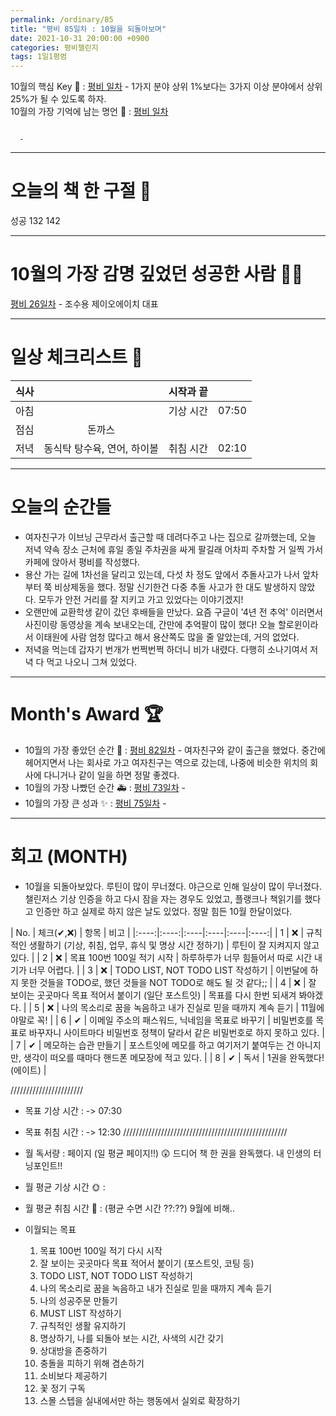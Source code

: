 ```yaml
---
permalink: /ordinary/85
title: "평비 85일차 : 10월을 되돌아보며"
date: 2021-10-31 20:00:00 +0900
categories: 평비챌린지
tags: 1일1평범
---  
```

10월의 핵심 Key 🔑 : [평비 일차](https://rlaghdcjf12.github.io/ordinary/40) - 1가지 분야 상위 1%보다는 3가지 이상 분야에서 상위 25%가 될 수 있도록 하자.  
10월의 가장 기억에 남는 명언 🎁 : [평비 일차](https://rlaghdcjf12.github.io/ordinary/27)  
```

  - 
```

---
# 오늘의 책 한 구절 📕
성공 132 142

---
# 10월의 가장 감명 깊었던 성공한 사람 🙋‍♂️
[평비 26일차](https://rlaghdcjf12.github.io/ordinary/26) - 조수용 제이오에이치 대표  

---
# 일상 체크리스트 📃

| 식사 |  | 시작과 끝 |  |
|:----:|:----:|:----:|:----:|
| 아침 |  | 기상 시간 | 07:50 |
| 점심 | 돈까스 |  |  |
| 저녁 | 동식탁 탕수육, 연어, 하이볼 | 취침 시간 | 02:10 |

---
# 오늘의 순간들
- 여자친구가 이브닝 근무라서 출근할 때 데려다주고 나는 집으로 갈까했는데, 오늘 저녁 약속 장소 근처에 휴일 종일 주차권을 싸게 팔길래 어차피 주차할 거 일찍 가서 카페에 앉아서 평비를 작성했다.
- 용산 가는 길에 1차선을 달리고 있는데, 다섯 차 정도 앞에서 추돌사고가 나서 앞차부터 쭉 비상제동을 했다. 정말 신기한건 다중 추돌 사고가 한 대도 발생하지 않았다. 모두가 안전 거리를 잘 지키고 가고 있었다는 이야기겠지!
- 오랜만에 교환학생 같이 갔던 후배들을 만났다. 요즘 구글이 '4년 전 추억' 이러면서 사진이랑 동영상을 계속 보내오는데, 간만에 추억팔이 많이 했다! 오늘 할로윈이라서 이태원에 사람 엄청 많다고 해서 용산쪽도 많을 줄 알았는데, 거의 없었다.
- 저녁을 먹는데 갑자기 번개가 번쩍번쩍 하더니 비가 내렸다. 다행히 소나기여서 저녁 다 먹고 나오니 그쳐 있었다.

---
# Month's Award 🏆
- 10월의 가장 좋았던 순간 👑 : [평비 82일차](https://rlaghdcjf12.github.io/ordinary/82) - 여자친구와 같이 출근을 했었다. 중간에 헤어지면서 나는 회사로 가고 여자친구는 역으로 갔는데, 나중에 비슷한 위치의 회사에 다니거나 같이 일을 하면 정말 좋겠다.
- 10월의 가장 나빴던 순간 🚑 : [평비 73일차](https://rlaghdcjf12.github.io/ordinary/73) - 
- 10월의 가장 큰 성과 ✨ : [평비 75일차](https://rlaghdcjf12.github.io/ordinary/75) - 

---
# 회고 (MONTH)
- 10월을 되돌아보았다. 루틴이 많이 무너졌다. 야근으로 인해 일상이 많이 무너졌다. 챌린저스 기상 인증을 하고 다시 잠을 자는 경우도 있었고, 플랭크나 책읽기를 했다고 인증만 하고 실제로 하지 않은 날도 있었다. 정말 힘든 10월 한달이었다.

| No. | 체크(✔,❌) | 항목 | 비고 |
|:----:|:----:|:----|:----|:----|:----:|
| 1 | ❌ | 규칙적인 생활하기 (기상, 취침, 업무, 휴식 및 명상 시간 정하기) | 루틴이 잘 지켜지지 않고 있다. |
| 2 | ❌ | 목표 100번 100일 적기 시작 | 하루하루가 너무 힘들어서 따로 시간 내기가 너무 어렵다. |
| 3 | ❌ | TODO LIST, NOT TODO LIST 작성하기 | 이번달에 하지 못한 것들을 TODO로, 했던 것들을 NOT TODO로 해도 될 것 같다;; |
| 4 | ❌ | 잘 보이는 곳곳마다 목표 적어서 붙이기 (일단 포스트잇) | 목표를 다시 한번 되새겨 봐야겠다. |
| 5 | ❌ | 나의 목소리로 꿈을 녹음하고 내가 진실로 믿을 때까지 계속 듣기 | 11월에야말로 꼭! |
| 6 | ✔ | 이메일 주소의 패스워드, 닉네임을 목표로 바꾸기 | 비밀번호를 목표로 바꾸자니 사이트마다 비밀번호 정책이 달라서 같은 비밀번호로 하지 못하고 있다. |
| 7 | ✔ | 메모하는 습관 만들기 | 포스트잇에 메모를 하고 여기저기 붙여두는 건 아니지만, 생각이 떠오를 때마다 핸드폰 메모장에 적고 있다. |
| 8 | ✔ | 독서 | 1권을 완독했다! (에이트) |

///////////////////////
- 목표 기상 시간 :  -> 07:30
- 목표 취침 시간 :  -> 12:30
////////////////////////////////////////////////////

- 월 독서량 : 페이지 (일 평균 페이지!!) 😲
  드디어 책 한 권을 완독했다. 내 인생의 터닝포인트!!

- 월 평균 기상 시간 🌞 : 
- 월 평균 취침 시간 🌙 : (평균 수면 시간 ??:??)
  9월에 비해.. 

- 이월되는 목표
  1. 목표 100번 100일 적기 다시 시작
  2. 잘 보이는 곳곳마다 목표 적어서 붙이기 (포스트잇, 코팅 등)  
  3. TODO LIST, NOT TODO LIST 작성하기  
  4. 나의 목소리로 꿈을 녹음하고 내가 진실로 믿을 때까지 계속 듣기  
  5. 나의 성공주문 만들기  
  6. MUST LIST 작성하기  
  7. 규칙적인 생활 유지하기  
  8. 명상하기, 나를 되돌아 보는 시간, 사색의 시간 갖기  
  9.  상대방을 존중하기  
  10. 충돌을 피하기 위해 겸손하기  
  11. 소비보다 제공하기  
  12. 꽃 정기 구독
  13. 스몰 스텝을 실내에서만 하는 행동에서 실외로 확장하기